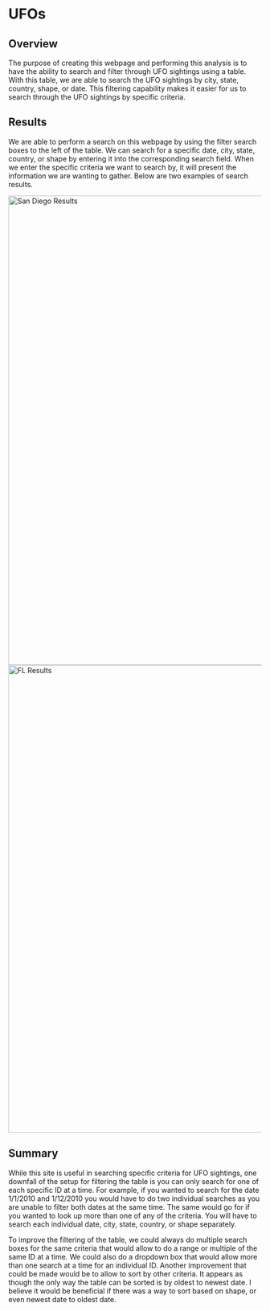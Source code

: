 # UFOs

## Overview
The purpose of creating this webpage and performing this analysis is to have the ability to search and filter through UFO sightings using a table. With this table, we are able to search the UFO sightings by city, state, country, shape, or date. This filtering capability makes it easier for us to search through the UFO sightings by specific criteria.

## Results
We are able to perform a search on this webpage by using the filter search boxes to the left of the table. We can search for a specific date, city, state, country, or shape by entering it into the corresponding search field. When we enter the specific criteria we want to search by, it will present the information we are wanting to gather. Below are two examples of search results.

<img width="935" alt="San Diego Results" src="https://user-images.githubusercontent.com/95394598/159397445-39672a6e-5b1b-47c3-a1e1-bacd529e1d40.png">

<img width="931" alt="FL Results" src="https://user-images.githubusercontent.com/95394598/159397572-3fbf043b-5aa7-4105-8b5c-07eeec132369.png">


## Summary
While this site is useful in searching specific criteria for UFO sightings, one downfall of the setup for filtering the table is you can only search for one of each specific ID at a time. For example, if you wanted to search for the date 1/1/2010 and 1/12/2010 you would have to do two individual searches as you are unable to filter both dates at the same time. The same would go for if you wanted to look up more than one of any of the criteria. You will have to search each individual date, city, state, country, or shape separately. 

To improve the filtering of the table, we could always do multiple search boxes for the same criteria that would allow to do a range or multiple of the same ID at a time. We could also do a dropdown box that would allow more than one search at a time for an individual ID. Another improvement that could be made would be to allow to sort by other criteria. It appears as though the only way the table can be sorted is by oldest to newest date. I believe it would be beneficial if there was a way to sort based on shape, or even newest date to oldest date.
